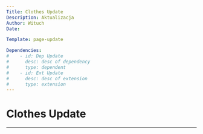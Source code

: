 ```yaml
---
Title: Clothes Update
Description: Aktualizacja
Author: Wituch
Date:

Template: page-update

Dependencies:
#    - id: Dep Update
#      desc: desc of dependency
#      type: dependent
#    - id: Ext Update
#      desc: desc of extension
#      type: extension
---
```


# Clothes Update
-----

